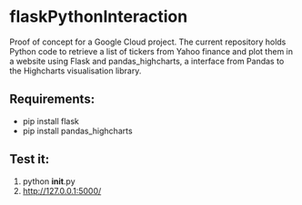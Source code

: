 # flaskPythonInteraction
Proof of concept for a Google Cloud project. The current repository holds Python code to retrieve a list of tickers from Yahoo finance and plot them in a website using Flask and pandas_highcharts, a interface from Pandas to the Highcharts visualisation library.

Requirements:
-------
* pip install flask
* pip install pandas_highcharts

Test it:
-------
1. python __init__.py
1. http://127.0.0.1:5000/



